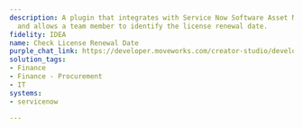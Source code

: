 ```yaml
---
description: A plugin that integrates with Service Now Software Asset Management (SAM)
  and allows a team member to identify the license renewal date.
fidelity: IDEA
name: Check License Renewal Date
purple_chat_link: https://developer.moveworks.com/creator-studio/developer-tools/purple-chat-builder/?workspace=%7B%22title%22%3A%22My+Workspace%22%2C%22botSettings%22%3A%7B%22name%22%3A%22%22%2C%22imageUrl%22%3A%22%22%7D%2C%22mocks%22%3A%5B%7B%22id%22%3A3467%2C%22title%22%3A%22New+Mock%22%2C%22transcript%22%3A%7B%22messages%22%3A%5B%7B%22from%22%3A%22USER%22%2C%22text%22%3A%22I+need+to+check+the+renewal+date+for+Microsoft+Office+licenses.%22%7D%2C%7B%22from%22%3A%22ANNOTATION%22%2C%22text%22%3A%22Searches+Service+Now+SAM+for+Microsoft+Office+licenses%22%7D%2C%7B%22from%22%3A%22BOT%22%2C%22text%22%3A%22%3Cp%3EFound+Microsoft+Office+365+licenses.%3Cbr%3E%3C%2Fp%3E%22%2C%22cards%22%3A%5B%7B%22title%22%3A%22%3Cp%3ELicense+Details%3A%3Cbr%3E%3C%2Fp%3E%22%2C%22text%22%3A%22%3Cp%3E%3Cb%3ETotal+Licenses%3A%3C%2Fb%3E+100%3Cbr%3E%3Cb%3EUsed%3A%3C%2Fb%3E+90%3Cbr%3E%3Cb%3ERenewal+Date%3A%3C%2Fb%3E+December+12th%2C+2023%3Cbr%3E%3C%2Fp%3E%22%7D%5D%7D%5D%2C%22settings%22%3A%7B%22colorStyle%22%3A%22LIGHT%22%2C%22startTime%22%3A%2211%3A43%2BAM%22%2C%22defaultPerson%22%3A%22GWEN%22%2C%22editable%22%3Atrue%2C%22botName%22%3A%22%22%2C%22botImageUrl%22%3A%22%22%7D%7D%7D%5D%7D
solution_tags:
- Finance
- Finance - Procurement
- IT
systems:
- servicenow

---
```

